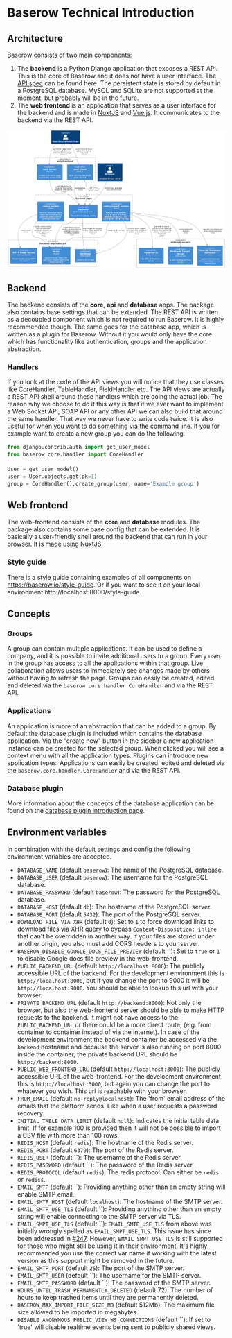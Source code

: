 # Baserow Technical Introduction

## Architecture

Baserow consists of two main components:

1. The **backend** is a Python Django application that exposes a REST API. This is the
   core of Baserow and it does not have a user interface. The [API spec](../apis/api.md) can
   be found here. The persistent state is stored by default in a PostgreSQL database.
   MySQL and SQLite are not supported at the moment, but probably will be in the future.
1. The **web frontend** is an application that serves as a user interface for the
   backend and is made in [NuxtJS](https://nuxtjs.org/) and
   [Vue.js](https://vuejs.org/). It communicates to the backend via the REST API.
   
![server_diagram](../assets/diagrams/server-architecture.png "Server Architecture")

## Backend

The backend consists of the **core**, **api** and **database** apps. The package also
contains base settings that can be extended. The REST API is written as a decoupled
component which is not required to run Baserow. It is highly recommended though. The
same goes for the database app, which is written as a plugin for Baserow. Without it you
would only have the core which has functionality like authentication, groups and the
application abstraction.

### Handlers

If you look at the code of the API views you will notice that they use classes like
CoreHandler, TableHandler, FieldHandler etc. The API views are actually a REST API shell
around these handlers which are doing the actual job. The reason why we choose to do it
this way is that if we ever want to implement a Web Socket API, SOAP API or any other
API we can also build that around the same handler. That way we never have to write code
twice. It is also useful for when you want to do something via the command line. If you
for example want to create a new group you can do the following.

```python
from django.contrib.auth import get_user_model
from baserow.core.handler import CoreHandler

User = get_user_model()
user = User.objects.get(pk=1)
group = CoreHandler().create_group(user, name='Example group')
```

## Web frontend

The web-frontend consists of the **core** and **database** modules. The package also
contains some base config that can be extended. It is basically a user-friendly shell
around the backend that can run in your browser. It is made using
[NuxtJS](https://nuxtjs.org/).

### Style guide

There is a style guide containing examples of all components on
https://baserow.io/style-guide. Or if you want to see it on your local environment
http://localhost:8000/style-guide.

## Concepts

### Groups

A group can contain multiple applications. It can be used to define a company, and it is
possible to invite additional users to a group. Every user in the group has access to
all the applications within that group. Live collaboration allows users to immediately
see changes made by others without having to refresh the page. Groups can easily be
created, edited and deleted via the `baserow.core.handler.CoreHandler`
and via the REST API.

### Applications

An application is more of an abstraction that can be added to a group. By default the
database plugin is included which contains the database application. Via the
"create new" button in the sidebar a new application instance can be created for the
selected group. When clicked you will see a context menu with all the application types.
Plugins can introduce new application types. Applications can easily be created, edited
and deleted via the `baserow.core.handler.CoreHandler` and via the REST API.

### Database plugin

More information about the concepts of the database application can be found on the
[database plugin introduction page](./database-plugin.md).

## Environment variables

In combination with the default settings and config the following environment variables
are accepted.

* `DATABASE_NAME` (default `baserow`): The name of the PostgreSQL database.
* `DATABASE_USER` (default `baserow`): The username for the PostgreSQL database.
* `DATABASE_PASSWORD` (default `baserow`): The password for the PostgreSQL database.
* `DATABASE_HOST` (default `db`): The hostname of the PostgreSQL server.
* `DATABASE_PORT` (default `5432`): The port of the PostgreSQL server.
* `DOWNLOAD_FILE_VIA_XHR` (default `0`): Set to `1` to force download links to
  download files via XHR query to bypass `Content-Disposition: inline` that
  can't be overridden in another way. If your files are stored under another
  origin, you also must add CORS headers to your server.
* `BASEROW_DISABLE_GOOGLE_DOCS_FILE_PREVIEW` (default ``): Set to `true` or `1` to
  disable Google docs file preview in the web-frontend.
* `PUBLIC_BACKEND_URL` (default `http://localhost:8000`): The publicly accessible URL of
 the backend. For the development environment this is `http://localhost:8000`, but if
 you change the port to 9000 it will be `http://localhost:9000`. You should be able to
 lookup this url with your browser.
* `PRIVATE_BACKEND_URL` (default `http://backend:8000`): Not only the browser, but also
  the web-frontend server should be able to make HTTP requests to the backend. It might
  not have access to the `PUBLIC_BACKEND_URL` or there could be a more direct route,
  (e.g. from container to container instead of via the internet). In case of the
  development environment the backend container be accessed via the `backend` hostname
  and because the server is also running on port 8000 inside the container, the private
  backend URL should be `http://backend:8000`.
* `PUBLIC_WEB_FRONTEND_URL` (default `http://localhost:3000`): The publicly accessible
  URL of the web-frontend. For the development environment this is
  `http://localhost:3000`, but again you can change the port to whatever you wish. This
  url is reachable with your browser.
* `FROM_EMAIL` (default `no-reply@localhost`): The 'from' email address of the emails
  that the platform sends. Like when a user requests a password recovery.
* `INITIAL_TABLE_DATA_LIMIT` (default `null`): Indicates the initial table data limit.
  If for example 100 is provided then it will not be possible to import a CSV file with
  more than 100 rows.
* `REDIS_HOST` (default `redis`): The hostname of the Redis server.
* `REDIS_PORT` (default `6379`): The port of the Redis server.
* `REDIS_USER` (default ``): The username of the Redis server.
* `REDIS_PASSWORD` (default ``):  The password of the Redis server.
* `REDIS_PROTOCOL` (default `redis`): The redis protocol. Can either be `redis` or
  `rediss`.
* `EMAIL_SMTP` (default ``): Providing anything other than an empty string will enable
  SMTP email.
* `EMAIL_SMTP_HOST` (default `localhost`): The hostname of the SMTP server.
* `EMAIL_SMTP_USE_TLS` (default ``): Providing anything other than an empty string will
  enable connecting to the SMTP server via TLS.
* `EMAIL_SMPT_USE_TLS` (default ``): `EMAIL_SMTP_USE_TLS` from above was initially
  wrongly spelled as `EMAIL_SMPT_USE_TLS`. This issue has since been addressed in 
  [#247](https://gitlab.com/bramw/baserow/-/merge_requests/247). However, 
  `EMAIL_SMPT_USE_TLS` is still supported for those who might still be using it in
  their environment. It's highly recommended you use the correct var name if working
  with the latest version as this support might be removed in the future.
* `EMAIL_SMTP_PORT` (default `25`): The port of the SMTP server.
* `EMAIL_SMTP_USER` (default ``): The username for the SMTP server.
* `EMAIL_SMTP_PASSWORD` (default ``): The password of the SMTP server.
* `HOURS_UNTIL_TRASH_PERMANENTLY_DELETED` (default 72): The number of hours to keep 
  trashed items until they are permanently deleted.
* `BASEROW_MAX_IMPORT_FILE_SIZE_MB` (default 512Mb): The maximum file size allowed to be imported 
  in megabytes.
* `DISABLE_ANONYMOUS_PUBLIC_VIEW_WS_CONNECTIONS` (default ``): If set to 'true' will 
  disable realtime events being sent to publicly shared views.
